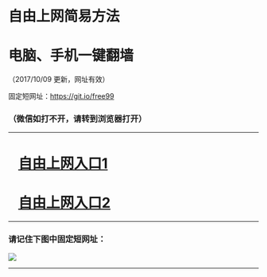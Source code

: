 ﻿# 自由上网简易方法

# 电脑、手机一键翻墙

（2017/10/09 更新，网址有效）

固定短网址：https://git.io/free99

### （微信如打不开，请转到浏览器打开）


***





# &nbsp;&nbsp; <a href="http://ft1543932445.fwq-tz-1001.info/fwqtz01.html?t=100900120468 " target="_blank">自由上网入口1</a>
# &nbsp;&nbsp; <a href="http://ft2260810341.fwq-tz-1002.info/fwqtz02.html?t=10090015545 " target="_blank">自由上网入口2</a>
***

### 请记住下图中固定短网址：

<img src="https://s3-us-west-2.amazonaws.com/fwq-1001/yjfq-20170905okok.png" /> 


***

